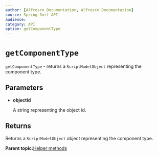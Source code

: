 ```yaml
---
author: [Alfresco Documentation, Alfresco Documentation]
source: Spring Surf API
audience: 
category: API
option: getComponentType
---
```


# `getComponentType`

`getComponentType` - returns a `ScriptModelObject` representing the component type.

## Parameters

-   **objectId**

    A string representing the object id.


## Returns

Returns a `ScriptModelObject` object representing the component type.

**Parent topic:**[Helper methods](../references/APISurf-ScriptSiteData-Helper-helper.md)

